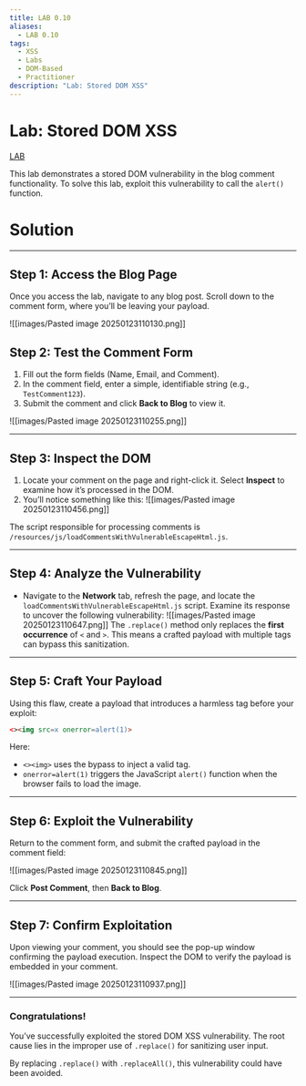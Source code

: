 ```yaml
---
title: LAB 0.10
aliases:
  - LAB 0.10
tags:
  - XSS
  - Labs
  - DOM-Based
  - Practitioner
description: "Lab: Stored DOM XSS"
---
```

# Lab: Stored DOM XSS

[LAB](https://portswigger.net/web-security/cross-site-scripting/dom-based/lab-dom-xss-stored)

This lab demonstrates a stored DOM vulnerability in the blog comment functionality. To solve this lab, exploit this vulnerability to call the `alert()` function.


# Solution
---
## Step 1: Access the Blog Page

Once you access the lab, navigate to any blog post. Scroll down to the comment form, where you’ll be leaving your payload.

![[images/Pasted image 20250123110130.png]]

## Step 2: Test the Comment Form

1. Fill out the form fields (Name, Email, and Comment).
2. In the comment field, enter a simple, identifiable string (e.g., `TestComment123`).
3. Submit the comment and click **Back to Blog** to view it.

![[images/Pasted image 20250123110255.png]]

---

## Step 3: Inspect the DOM

1. Locate your comment on the page and right-click it. Select **Inspect** to examine how it’s processed in the DOM.  
2. You’ll notice something like this:
	![[images/Pasted image 20250123110456.png]]

The script responsible for processing comments is `/resources/js/loadCommentsWithVulnerableEscapeHtml.js`.

---

## Step 4: Analyze the Vulnerability

- Navigate to the **Network** tab, refresh the page, and locate the `loadCommentsWithVulnerableEscapeHtml.js` script. Examine its response to uncover the following vulnerability:
	![[images/Pasted image 20250123110647.png]]
The `.replace()` method only replaces the **first occurrence** of `<` and `>`. This means a crafted payload with multiple tags can bypass this sanitization.

---

## Step 5: Craft Your Payload

Using this flaw, create a payload that introduces a harmless tag before your exploit:

```html
<><img src=x onerror=alert(1)>
```

Here:

- `<><img>` uses the bypass to inject a valid tag.
- `onerror=alert(1)` triggers the JavaScript `alert()` function when the browser fails to load the image.

---

## Step 6: Exploit the Vulnerability

Return to the comment form, and submit the crafted payload in the comment field:

![[images/Pasted image 20250123110845.png]]

Click **Post Comment**, then **Back to Blog**.

---

## Step 7: Confirm Exploitation

Upon viewing your comment, you should see the pop-up window confirming the payload execution. Inspect the DOM to verify the payload is embedded in your comment.

![[images/Pasted image 20250123110937.png]]

---

### Congratulations! 

You’ve successfully exploited the stored DOM XSS vulnerability. The root cause lies in the improper use of `.replace()` for sanitizing user input.

By replacing `.replace()` with `.replaceAll()`, this vulnerability could have been avoided. 
